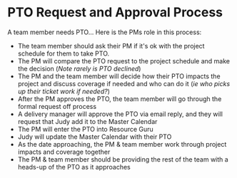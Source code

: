 # PTO Request and Approval Process

A team member needs PTO... Here is the PMs role in this process: 

* The team member should ask their PM if it's ok with the project schedule for them to take PTO. 
* The PM will compare the PTO request to the project schedule and make the decision (_Note rarely is PTO declined_)
* The PM and the team member will decide how their PTO impacts the project and discuss coverage if needed and who can do it (_ie who picks up their ticket work if needed?_)
* After the PM approves the PTO, the team member will go through the formal request off process 
* A delivery manager will approve the PTO via email reply, and they will request that Judy add it to the Master Calendar
* The PM will enter the PTO into Resource Guru
* Judy will update the Master Calendar with their PTO
* As the date approaching, the PM & team member work through project impacts and coverage together
* The PM & team member should be providing the rest of the team with a heads-up of the PTO as it approaches 
